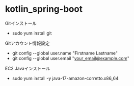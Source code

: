 # kotlin_spring-boot

 
Gitインストール<br>
* sudo yum install git<br>

Gitアカウント情報設定<br>
* git config --global user.name "Firstname Lastname"<br>
* git config --global user.email "your_email@example.com"<br>

EC2 Javaインストール<br>
* sudo yum install -y java-17-amazon-corretto.x86_64
